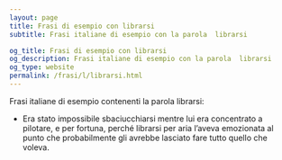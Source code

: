 ```yaml
---
layout: page
title: Frasi di esempio con librarsi 
subtitle: Frasi italiane di esempio con la parola  librarsi

og_title: Frasi di esempio con librarsi 
og_description: Frasi italiane di esempio con la parola  librarsi
og_type: website
permalink: /frasi/l/librarsi.html
---
```


Frasi italiane di esempio contenenti la parola librarsi:


- Era stato impossibile sbaciucchiarsi mentre lui era concentrato a pilotare, e per fortuna, perché librarsi per aria l’aveva emozionata al punto che probabilmente gli avrebbe lasciato fare tutto quello che voleva.
